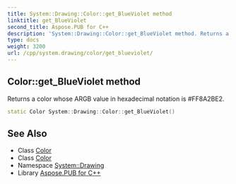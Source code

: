 ```yaml
---
title: System::Drawing::Color::get_BlueViolet method
linktitle: get_BlueViolet
second_title: Aspose.PUB for C++
description: 'System::Drawing::Color::get_BlueViolet method. Returns a color whose ARGB value in hexadecimal notation is #FF8A2BE2 in C++.'
type: docs
weight: 3200
url: /cpp/system.drawing/color/get_blueviolet/
---
```

## Color::get_BlueViolet method


Returns a color whose ARGB value in hexadecimal notation is #FF8A2BE2.

```cpp
static Color System::Drawing::Color::get_BlueViolet()
```

## See Also

* Class [Color](../)
* Class [Color](../)
* Namespace [System::Drawing](../../)
* Library [Aspose.PUB for C++](../../../)
